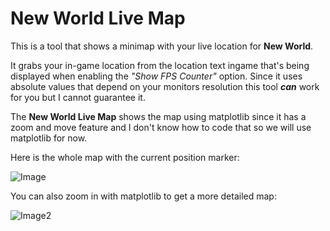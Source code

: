 # New World Live Map

This is a tool that shows a minimap with your live location for **New World**.

It grabs your in-game location from the location text ingame that's being displayed when enabling the *"Show FPS Counter"* option.
Since it uses absolute values that depend on your monitors resolution this tool ***can*** work for you but I cannot guarantee it.

The **New World Live Map** shows the map using matplotlib since it has a zoom and move feature and I don't know how to code that so we will use matplotlib for now.

Here is the whole map with the current position marker:

![Image](https://drive.google.com/uc?export=view&id=1jfz8usKurfOa-UBEBDK4gpsoTnyeDFZk)

You can also zoom in with matplotlib to get a more detailed map:

![Image2](https://drive.google.com/uc?export=view&id=1IIo76J01ZToEZJNKLSu1l_vJVvU6E1l5)
